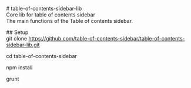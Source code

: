 \# table-of-contents-sidebar-lib  
Core lib for table of contents sidebar  
The main functions of the Table of contents sidebar.

\## Setup  
git clone https://github.com/table-of-contents-sidebar/table-of-contents-sidebar-lib.git  

cd table-of-contents-sidebar  

npm install

grunt
